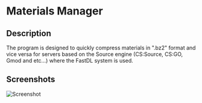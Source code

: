 # Materials Manager

Description
----
The program is designed to quickly compress materials in ".bz2" format and vice versa for servers based on the Source engine (CS:Source, CS:GO, Gmod and etc...) where the FastDL system is used.

Screenshots
----

![Screenshot](https://i.imgur.com/FnXUoun.png)
